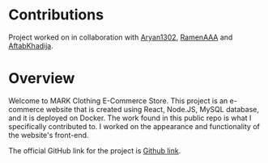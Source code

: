 # Contributions
Project worked on in collaboration with [Aryan1302](https://github.com/Aryan1302/), [RamenAAA](https://github.com/RamenAAA/) and [AftabKhadija](https://github.com/AftabKhadija/).

# Overview
Welcome to MARK Clothing E-Commerce Store. This project is an e-commerce website that is created using React, Node.JS, MySQL database, and it is deployed on Docker. 
The work found in this public repo is what I specifically contributed to. I worked on the appearance and functionality of the website's front-end.

The official GitHub link for the project is [Github link](https://github.com/RamenAAA/4413_project).


